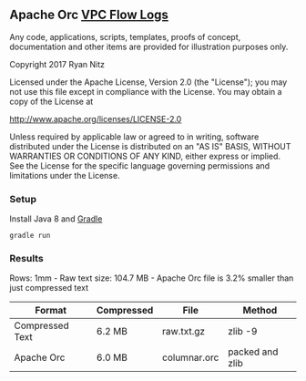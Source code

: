 
## Apache Orc [VPC Flow Logs](http://docs.aws.amazon.com/AmazonVPC/latest/UserGuide/flow-logs.html)

Any code, applications, scripts, templates, proofs of concept,
documentation and other items are provided for illustration purposes only.

Copyright 2017 Ryan Nitz

Licensed under the Apache License, Version 2.0 (the "License");
you may not use this file except in compliance with the License.
You may obtain a copy of the License at

  http://www.apache.org/licenses/LICENSE-2.0

Unless required by applicable law or agreed to in writing, software
distributed under the License is distributed on an "AS IS" BASIS,
WITHOUT WARRANTIES OR CONDITIONS OF ANY KIND, either express or implied.
See the License for the specific language governing permissions and
limitations under the License.


### Setup

Install Java 8 and [Gradle](https://docs.gradle.org/current/userguide/installation.html)

```
gradle run
```


### Results

Rows: 1mm - Raw text size: 104.7 MB - Apache Orc file is 3.2% smaller than just compressed text


| Format          | Compressed |  File        | Method          |
| --------------- | ---------- | ------------ | --------------- |
| Compressed Text | 6.2 MB     | raw.txt.gz   | zlib -9         |
| Apache Orc      | 6.0 MB     | columnar.orc | packed and zlib |


